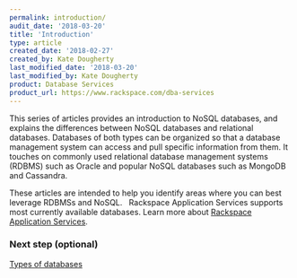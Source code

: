 ```yaml
---
permalink: introduction/
audit_date: '2018-03-20'
title: 'Introduction'
type: article
created_date: '2018-02-27'
created_by: Kate Dougherty
last_modified_date: '2018-03-20'
last_modified_by: Kate Dougherty
product: Database Services
product_url: https://www.rackspace.com/dba-services
---
```


This series of articles provides an introduction to NoSQL databases, and explains the differences between NoSQL databases and relational databases. Databases of both types can be organized so that a database management system can access and pull specific information from them. It touches on commonly used relational database management systems (RDBMS) such as Oracle and popular NoSQL databases such as MongoDB and Cassandra.

These articles are intended to help you identify areas where you can best leverage RDBMSs and NoSQL.
 
Rackspace Application Services supports most currently available databases. Learn more about [Rackspace Application Services](https://www.rackspace.com/en-us/digital/rackspace-application-services).

### Next step (optional)

[Types of databases](/how-to/types-of-databases)
